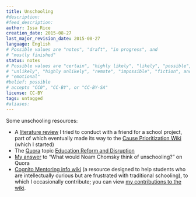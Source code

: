 ```yaml
---
title: Unschooling
#description: 
#feed_description: 
author: Issa Rice
creation_date: 2015-08-27
last_major_revision_date: 2015-08-27
language: English
# Possible values are "notes", "draft", "in progress", and
# "mostly finished"
status: notes
# Possible values are "certain", "highly likely", "likely", "possible",
# "unlikely", "highly unlikely", "remote", "impossible", "fiction", and
# "emotional"
#belief: possible
# accepts "CC0", "CC-BY", or "CC-BY-SA"
license: CC-BY
tags: untagged
#aliases: 
---
```


Some unschooling resources:

- A [literature review](http://causeprioritization.org/Unschooling) I tried to conduct with a friend for a school project, part of which eventually made its way to the [Cause Prioritization Wiki](http://causeprioritization.org/) (which I started)
- The [Quora]() topic [Education Reform and Disruption](https://www.quora.com/Education-Reform-and-Disruption)
- [My answer](https://www.quora.com/What-would-Noam-Chomsky-think-of-unschooling/answer/Issa-Rice) to “What would Noam Chomsky think of unschooling?” on Quora
- [Cognito Mentoring info wiki](http://info.cognitomentoring.org/) (a resource
designed to help students who are intellectually curious but are
frustrated with traditional schooling), to which I occasionally contribute; you can view [my contributions to the wiki][cm cont].

[cm cont]: http://info.cognitomentoring.org/wiki/Special:Contributions/Riceissa
